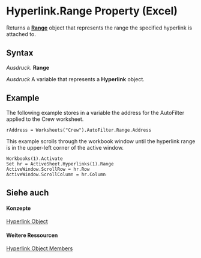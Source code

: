 
# Hyperlink.Range Property (Excel)

Returns a  **[Range](b8207778-0dcc-4570-1234-f130532cc8cd.md)** object that represents the range the specified hyperlink is attached to.


## Syntax

 _Ausdruck_. **Range**

 _Ausdruck_ A variable that represents a **Hyperlink** object.


## Example

The following example stores in a variable the address for the AutoFilter applied to the Crew worksheet.


```
rAddress = Worksheets("Crew").AutoFilter.Range.Address
```

This example scrolls through the workbook window until the hyperlink range is in the upper-left corner of the active window.




```
Workbooks(1).Activate 
Set hr = ActiveSheet.Hyperlinks(1).Range 
ActiveWindow.ScrollRow = hr.Row 
ActiveWindow.ScrollColumn = hr.Column
```


## Siehe auch


#### Konzepte


[Hyperlink Object](8bdd2c2f-e6eb-a2f2-78c8-b597aa80ec05.md)
#### Weitere Ressourcen


[Hyperlink Object Members](http://msdn.microsoft.com/library/b0566d1c-404f-b79e-7770-e7189a1c817a%28Office.15%29.aspx)